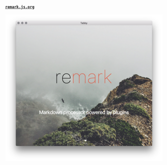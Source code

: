 #### [`remark.js.org`](http://remark.js.org)

[![screenshot](screenshot.png)](http://remark.js.org)
